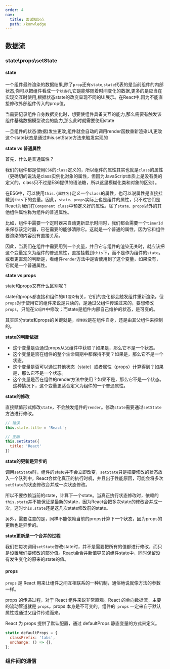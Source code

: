 ```yaml
---
order: 4  
nav:
  title: 面试知识点
  path: /konwledge
---
```


## 数据流
### state\props\setState

#### state
一个组件最终渲染的数据结果,除了`prop`还有`state`,`state`代表的是当前组件的内部状态,你可以把组件看成一个`状态机`,它是能够随着时间变化的数据,更多的是应当在实现交互时使用,根据状态state的改变呈现不同的UI展示。在React中,因为不能直接修改外部组件传入的prop值。

当需要记录组件自身数据变化时，想要使组件具备交互的能力,那么需要有触发该组件基础数据模型改变的能力,那么此时就需要使用state

一旦组件的状态(数据)发生更改,组件就会自动的调用render函数重新渲染UI,更改这个state状态是通过this.setState方法来触发实现的

**state vs 普通属性**

首先，什么是普通属性？

我们的组件都是使用`ES6`的`class`定义的，所以组件的属性其实也就是`class`的属性（更确切的说法是class实例化对象的属性，但因为JavaScript本质上是没有类的定义的，class只不过是ES6提供的语法糖，所以这里模糊化类和对象的区别）。

在ES6中，可以使用`this.{属性名}`定义一个`class`的属性，也可以说属性是直接挂载到`this`下的变量。因此，`state、props`实际上也是组件的属性，只不过它们是React为我们在`Component class`中预定义好的属性。除了`state、props`以外的其他组件属性称为组件的普通属性。

比如，组件中需要一个定时器来自动更新显示时间时，我们都会需要一个`timerId`来保存该定时器，已在需要的能够清除它。这就是一个普通的属性，因为它和组件要渲染的内容没有直接关系。

因此，当我们在组件中需要用到一个变量，并且它与组件的渲染无关时，就应该把这个变量定义为组件的普通属性，直接挂载到`this`下，而不是作为组件的`state`。或者更直观的判断是，看组件`render`方法中是否使用到了这个变量，如果没有，它就是一个普通属性。

**state vs props**

state和props又有什么区别呢？

state和props都直接和组件的`UI渲染`有关，它们的变化都会触发组件重新渲染，但`props`对于使用它的组件来说是只读的，是通过父组件传递过来的，要想修改`props`，只能在`父组件`中修改；而state是组件内部自己维护的状态，是可变的。

其实区分state和props的关键就是，`控制权`是在组件自身，还是由其父组件来控制的。

**state的判断依据**

- 这个变量是否通过props从父组件中获取？如果是，那么它不是一个状态。
- 这个变量是否在组件的整个生命周期中都保持不变？如果是，那么它不是一个状态。
- 这个变量是否可以通过其他状态（state）或者属性（props）计算得到？如果是，那么它不是一个状态。
- 这个变量是否在组件的render方法中使用？如果不是，那么它不是一个状态。这种情况下，这个变量更适合定义为组件的一个普通属性。

**state的修改**

直接赋值形式修改`state`，不会触发组件的`render`。修改`state`需要通过`setState`方法进行修改。

```js
// 错误
this.state.title = 'React';

// 正确
this.setState({
  title: 'React'
})
```

**state的更新是异步的**

调用`setState`时，组件的state并不会立即改变，`setState`只是把要修改的状态放入一个队列中，React会优化真正的执行时机，并且出于性能原因，可能会将多次`setState`的状态修改合并成一次状态修改。

所以不要依赖当前的state，计算下一个state。当真正执行状态修改时，依赖的`this.state`并不能保证是最新的state，因为React会把多次state的修改合并成一次，这时`this.state`还是这几次state修改前的state。

另外，需要注意的是，同样不能依赖当前的props计算下一个状态，因为props的更新也是异步的。

**state更新是一个合并的过程**

我们在每次调用`setState`修改state时，并不是需要把所有的值都进行修改，而只是设置我们要修改的部分值。React会合并新值导员的组件state中，同时保留没有发生变化的原来的state的值。



#### props
`props` 是 React 用来让组件之间互相联系的一种机制，通俗地说就像方法的参数一样。

props 的传递过程，对于 React 组件来说非常直观。React 的单向数据流，主要的流动管道就是 `props`。props 本身是不可变的。组件的` props` 一定来自于默认属性或通过父组件传递而来。

React 为 props 提供了默认配置，通过 defaultProps 静态变量的方式来定义。

```js
static defaultProps = {
  classPrefix: 'tabs',
  onChange: () => {},
};
```

### 组件间的通信


